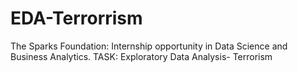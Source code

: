 # EDA-Terrorrism
The Sparks Foundation: Internship opportunity in Data Science and Business Analytics.  TASK: Exploratory Data Analysis- Terrorism
